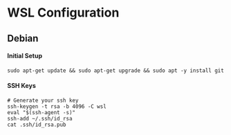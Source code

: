 # WSL Configuration

## Debian

#### Initial Setup
```
sudo apt-get update && sudo apt-get upgrade && sudo apt -y install git 
```

#### SSH Keys
```
# Generate your ssh key
ssh-keygen -t rsa -b 4096 -C wsl
eval "$(ssh-agent -s)"
ssh-add ~/.ssh/id_rsa
cat .ssh/id_rsa.pub
```
